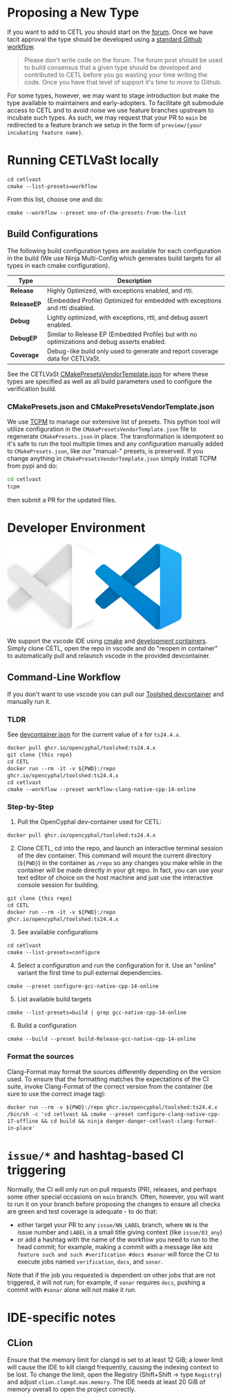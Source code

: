# Proposing a New Type

If you want to add to CETL you should start on the [forum](https://forum.opencyphal.org/c/app/cetl/22). Once we have
tacit approval the type should be developed using a [standard Github workflow](https://docs.github.com/en/get-started/quickstart/contributing-to-projects).

> Please don't write code on the forum. The forum post should be used to build consensus that a given type should be
developed and contributed to CETL before you go wasting your time writing the code. Once you have that level of support
it's time to move to Github.

For some types, however, we may want to stage introduction but make the type available to maintainers and
early-adopters. To facilitate git submodule access to CETL and to avoid noise we use feature branches upstream to
incubate such types. As such, we may request that your PR to `main` be redirected to a feature branch we setup in the
form of `preview/{your incubating feature name}`.

# Running CETLVaSt locally

```
cd cetlvast
cmake --list-presets=workflow
```

From this list, choose one and do:

```
cmake --workflow --preset one-of-the-presets-from-the-list
```

## Build Configurations

The following build configuration types are available for each configuration in the build (We use Ninja Multi-Config which generates build targets for all types in each cmake configuration).

| Type          | Description                                                                                           |
|---------------|-------------------------------------------------------------------------------------------------------|
| **Release**   | Highly Optimized, with exceptions enabled, and rtti.                                                  |
| **ReleaseEP** | (Embedded Profile) Optimized for embedded with exceptions and rtti disabled.                          |
| **Debug**     | Lightly optimized, with exceptions, rtti, and debug assert enabled.                                   |
| **DebugEP**   | Similar to Release EP (Embedded Profile) but with no optimizations and debug asserts enabled.         |
| **Coverage**  | Debug-like build only used to generate and report coverage data for CETLVaSt.                         |

See the CETLVaSt [CMakePresetsVendorTemplate.json](cetlvast/CMakePresetsVendorTemplate.json) for where these types are specified as well as all build parameters used to configure the verification build.

### CMakePresets.json and CMakePresetsVendorTemplate.json

We use [TCPM](https://pypi.org/project/tcpm/) to manage our extensive list of presets. This python tool will utilize configuration in the `CMakePresetsVendorTemplate.json` file to regenerate `CMakePresets.json` in place. The transformation is idempotent so it's safe to run the tool multiple times and any configuration manually added to `CMakePresets.json`, like our "manual-" presets, is preserved. If you change anything in `CMakePresetsVendorTemplate.json` simply install TCPM from pypi and do:

```bash
cd cetlvast
tcpm
```

then submit a PR for the updated files.

# Developer Environment

![visual-studio code](.vscode/vscode-alt.svg#gh-dark-mode-only) ![visual-studio code](.vscode/vscode.svg#gh-light-mode-only)

We support the vscode IDE using
[cmake](https://github.com/microsoft/vscode-cmake-tools/blob/main/docs/README.md) and
[development containers](https://containers.dev/). Simply clone CETL, open the
repo in vscode and do "reopen in container" to automatically pull and relaunch
vscode in the provided devcontainer.

## Command-Line Workflow

If you don't want to use vscode you can pull our [Toolshed devcontainer](https://github.com/OpenCyphal/docker_toolchains/pkgs/container/toolshed)
and manually run it.

### TLDR

See [devcontainer.json](.devcontainer/toolshed/devcontainer.json) for the current value of x for `ts24.4.x`.

```
docker pull ghcr.io/opencyphal/toolshed:ts24.4.x
git clone {this repo}
cd CETL
docker run --rm -it -v ${PWD}:/repo ghcr.io/opencyphal/toolshed:ts24.4.x
cd cetlvast
cmake --workflow --preset workflow-clang-native-cpp-14-online
```

### Step-by-Step

1. Pull the OpenCyphal dev-container used for CETL:
```
docker pull ghcr.io/opencyphal/toolshed:ts24.4.x
```
2. Clone CETL, cd into the repo, and launch an interactive terminal session of
the dev container. This command will mount the current directory (`${PWD}`) in
the container as `/repo` so any changes you make while in the container will
be made directly in your git repo. In fact, you can use your text editor of
choice on the host machine and just use the interactive console session for
building.
```
git clone {this repo}
cd CETL
docker run --rm -it -v ${PWD}:/repo ghcr.io/opencyphal/toolshed:ts24.4.x
```
3. See available configurations
```
cd cetlvast
cmake --list-presets=configure
```
4. Select a configuration and run the configuration for it. Use an "online" variant the first time to pull external dependencies.
```
cmake --preset configure-gcc-native-cpp-14-online
```
5. List available build targets
```
cmake --list-presets=build | grep gcc-native-cpp-14-online
```
6. Build a configuration
```
cmake --build --preset build-Release-gcc-native-cpp-14-online
```

### Format the sources

Clang-Format may format the sources differently depending on the version used.
To ensure that the formatting matches the expectations of the CI suite,
invoke Clang-Format of the correct version from the container (be sure to use the correct image tag):

```
docker run --rm -v ${PWD}:/repo ghcr.io/opencyphal/toolshed:ts24.4.x /bin/sh -c 'cd cetlvast && cmake --preset configure-clang-native-cpp-17-offline && cd build && ninja danger-danger-cetlvast-clang-format-in-place'
```

# `issue/*` and hashtag-based CI triggering

Normally, the CI will only run on pull requests (PR), releases, and perhaps some other special occasions on `main` branch.
Often, however, you will want to run it on your branch before proposing the changes to ensure all checks are
green and test coverage is adequate - to do that:
- either target your PR to any `issue/NN_LABEL` branch, where `NN` is the issue number and `LABEL` is a small title giving context (like `issue/83_any`)
- or add a hashtag with the name of the workflow you need to run to the head commit;
for example, making a commit with a message like `Add feature such and such #verification #docs #sonar`
will force the CI to execute jobs named `verification`, `docs`, and `sonar`.

Note that if the job you requested is dependent on other jobs that are not triggered, it will not run;
for example, if `sonar` requires `docs`, pushing a commit with `#sonar` alone will not make it run.

# IDE-specific notes

## CLion

Ensure that the memory limit for clangd is set to at least 12 GiB;
a lower limit will cause the IDE to kill clangd frequently, causing the indexing context to be lost.
To change the limit, open the Registry (Shift+Shift -> type `Registry`) and adjust
`clion.clangd.max.memory`.
The IDE needs at least 20 GiB of memory overall to open the project correctly.
